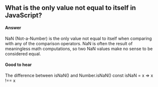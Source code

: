 ## What is the only value not equal to itself in JavaScript?

#### Answer

NaN (Not-a-Number) is the only value not equal to itself when comparing with any of the comparison operators. NaN is often the result of meaningless math computations, so two NaN values make no sense to be considered equal.

#### Good to hear

The difference between isNaN() and Number.isNaN()
const isNaN = x => x !== x